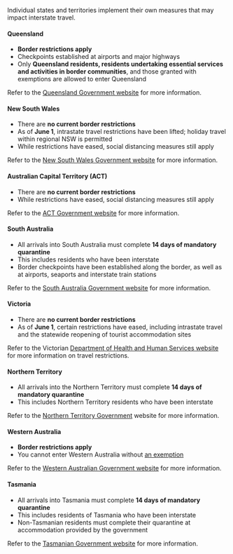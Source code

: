 Individual states and territories implement their own measures that may impact interstate travel.

#### Queensland

- **Border restrictions apply**
- Checkpoints established at airports and major highways 
- Only **Queensland residents, residents undertaking essential services and activities in border communities**, and those granted with exemptions are allowed to enter Queensland 

Refer to the [Queensland Government website](https://www.covid19.qld.gov.au/government-actions/border-closing) for more information.

#### New South Wales

- There are **no current border restrictions** 
- As of **June 1**, intrastate travel restrictions have been lifted; holiday travel within regional NSW is permitted 
- While restrictions have eased, social distancing measures still apply

Refer to the [New South Wales Government website](https://www.nsw.gov.au/covid-19/what-you-can-and-cant-do-under-rules/changes) for more information.

#### Australian Capital Territory (ACT)

- There are **no current border restrictions** 
- While restrictions have eased, social distancing measures still apply 

Refer to the [ACT Government website](https://www.covid19.act.gov.au/help-and-advice/travellers) for more information.

#### South Australia

- All arrivals into South Australia must complete **14 days of mandatory quarantine**
- This includes residents who have been interstate
- Border checkpoints have been established along the border, as well as at airports, seaports and interstate train stations

Refer to the [South Australia Government website](https://www.covid-19.sa.gov.au/) for more information.

#### Victoria

- There are **no current border restrictions** 
- As of **June 1**, certain restrictions have eased, including intrastate travel and the statewide reopening of tourist accommodation sites 

Refer to the Victorian [Department of Health and Human Services website](https://www.dhhs.vic.gov.au/victorias-restriction-levels-covid-19) for more information on travel restrictions.

#### Northern Territory

- All arrivals into the Northern Territory must complete **14 days of mandatory quarantine**
- This includes Northern Territory residents who have been interstate

Refer to the [Northern Territory Government](https://coronavirus.nt.gov.au/community-advice/border-controls) website for more information.

#### Western Australia

- **Border restrictions apply**
- You cannot enter Western Australia without [an exemption](https://www.wa.gov.au/organisation/department-of-the-premier-and-cabinet/covid-19-coronavirus-travel-wa)

Refer to the [Western Australian Government website](https://www.wa.gov.au/organisation/department-of-the-premier-and-cabinet/covid-19-coronavirus-travel-wa) for more information.

#### Tasmania

- All arrivals into Tasmania must complete **14 days of mandatory quarantine**
- This includes residents of Tasmania who have been interstate
- Non-Tasmanian residents must complete their quarantine at accommodation provided by the government

Refer to the [Tasmanian Government website](https://coronavirus.tas.gov.au/travellers-and-visitors/coming-to-tasmania) for more information.
